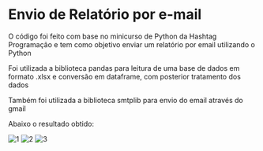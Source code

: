 # Envio de Relatório por e-mail

O código foi feito com base no minicurso de Python da Hashtag Programação e tem como objetivo enviar um relatório por email utilizando o Python

Foi utilizada a biblioteca pandas para leitura de uma base de dados em formato .xlsx e conversão em dataframe, com posterior tratamento dos dados

Também foi utilizada a biblioteca smtplib para envio do email através do gmail

Abaixo o resultado obtido:

![1](https://user-images.githubusercontent.com/99369181/153800953-5f32bd89-c0a4-4897-9368-7f932f4c0a5c.jpg)
![2](https://user-images.githubusercontent.com/99369181/153800968-5bf73bb6-4a9f-451a-938d-4c91ab032d71.jpg)
![3](https://user-images.githubusercontent.com/99369181/153800971-d17653a5-39c0-4dba-8253-68aa78dcfe54.jpg)
